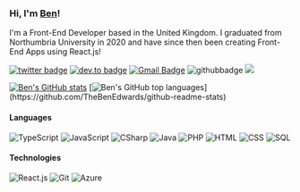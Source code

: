 ### Hi, I'm <a href="https://www.linkedin.com/in/thebenedwards60/">Ben</a>!

I'm a Front-End Developer based in the United Kingdom. I graduated from Northumbria University in 2020 and have since then been creating Front-End Apps using React.js!

[![twitter badge](https://img.shields.io/badge/-@Edwards_Ben60-%231FA1F1?style=flat&logo=twitter&logoColor=white)](https://twitter.com/Edwards_Ben60)
[![dev.to badge](https://img.shields.io/badge/-thebenedwards60-%230177B5?style=flat&logo=linkedin)](https://www.linkedin.com/in/thebenedwards60)
[![Gmail Badge](https://img.shields.io/badge/-Gmail-c14438?style=flat-square&logo=Gmail&logoColor=white&link=mailto:benji.edwards60@gmail.com)](mailto:benji.edwards60@gmail.com)
![githubbadge](https://img.shields.io/github/followers/TheBenEdwards?style=social)
![](https://komarev.com/ghpvc/?username=TheBenEdwards&color=brightgreen&style=flat)

[![Ben's GitHub stats](https://github-readme-stats.vercel.app/api?username=TheBenEdwards&hide_title=true&hide_border=true&show_icons=true&include_all_commits=true&count_private=true&line_height=21)](https://github.com/TheBenEdwards/github-readme-stats)
[![Ben's GitHub top languages](https://github-readme-stats.vercel.app/api/top-langs/?username=TheBenEdwards&hide=html&hide_title=true&hide_border=true&layout=compact&langs_count=10&text_color=000&icon_color=ffftheme=graywhite")](https://github.com/TheBenEdwards/github-readme-stats)

#### Languages
![TypeScript](https://img.shields.io/badge/-TypeScript-fff?&logo=TypeScript&logoColor=007ACC)
![JavaScript](https://img.shields.io/badge/-JavaScript-fff?&logo=JavaScript&logoColor=ddc508)
![CSharp](https://img.shields.io/badge/-CSharp-fff?&logo=c-sharp&logoColor=blue)
![Java](https://img.shields.io/badge/-Java-fff?&logo=Java&logoColor=007396)
![PHP](https://img.shields.io/badge/-PHP-fff?&logo=PHP)
![HTML](https://img.shields.io/badge/-HTML-fff?&logo=HTML5)
![CSS](https://img.shields.io/badge/-CSS-fff?&logo=CSS3&logoColor=blue)
![SQL](https://img.shields.io/badge/-SQL-fff?style=flat&logo=Microsoft-SQL-Server&logoColor=blue)

#### Technologies
![React.js](https://img.shields.io/badge/-React-fff?style=flat&logo=react&logoColor=blue)
![Git](https://img.shields.io/badge/-Git-fff?style=flat&logo=git)
![Azure](https://img.shields.io/badge/-Azure-fff?&logo=Microsoft-Azure&logoColor=blue)
